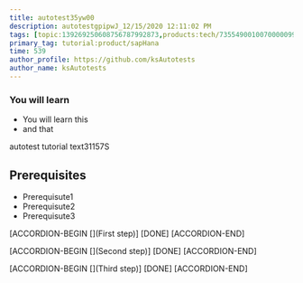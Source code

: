 ```yaml
---
title: autotest35yw00
description: autotestgpipwJ_12/15/2020 12:11:02 PM
tags: [topic:139269250608756787992873,products:tech/73554900100700000996,tutorial:experience/advanced]
primary_tag: tutorial:product/sapHana
time: 539
author_profile: https://github.com/ksAutotests
author_name: ksAutotests
---
```

### You will learn
- You will learn this
- and that

autotest tutorial text31157S

## Prerequisites
- Prerequisute1
- Prerequisute2
- Prerequisute3

[ACCORDION-BEGIN [](First step)]
[DONE]
[ACCORDION-END]

[ACCORDION-BEGIN [](Second step)]
[DONE]
[ACCORDION-END]

[ACCORDION-BEGIN [](Third step)]
[DONE]
[ACCORDION-END]

